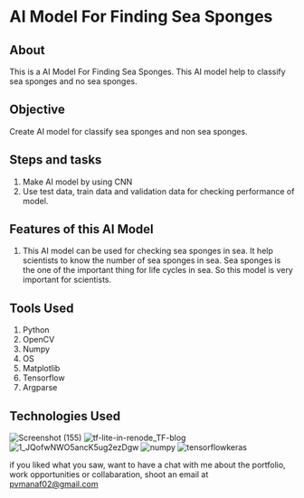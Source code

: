 
# AI Model For Finding Sea Sponges

## About

This is a AI Model For Finding Sea Sponges. This AI model help to classify sea sponges and no sea sponges.

## Objective
Create AI model for classify sea sponges and non sea sponges. 

## Steps and tasks

1. Make AI model by using CNN
2. Use test data, train data and validation data for checking performance of model.

## Features of this AI Model

1. This AI model can be used for checking sea sponges in sea. It help  scientists to know the number of sea sponges in sea. Sea sponges is the one of the important thing for life cycles in sea. So this model is very important for scientists.

## Tools Used

1. Python
2. OpenCV
3. Numpy
4. OS
5. Matplotlib
6. Tensorflow
7. Argparse

## Technologies Used
![Screenshot (155)](https://user-images.githubusercontent.com/84491967/139635128-5ac86cca-3de3-483e-9ba2-d0de52da5e49.png)
![tf-lite-in-renode_TF-blog](https://user-images.githubusercontent.com/84491967/168413228-1fa46f4b-1c8b-472b-a1c6-ecad92966019.png)
![1_JQofwNWO5ancK5ug2ezDgw](https://user-images.githubusercontent.com/84491967/168413342-afcbd3e0-ad3f-42d5-83f7-3873ed80ed42.png)
![numpy](https://user-images.githubusercontent.com/84491967/168413436-731ca931-e6c3-4349-b1d1-0609370f974e.png)
![tensorflowkeras](https://user-images.githubusercontent.com/84491967/168414413-81712319-f29f-4748-9ae3-40de244f5bfb.jpg)


if you liked what you saw, want to have a chat with me about the portfolio, work opportunities or collabaration, shoot an email at pvmanaf02@gmail.com

